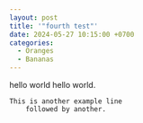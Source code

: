 ```yaml
---
layout: post
title: '"fourth test"'
date: 2024-05-27 10:15:00 +0700
categories:
  - Oranges
  - Bananas
---
```


hello world hello world.

	This is another example line
		followed by another. 